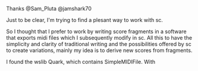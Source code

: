 Thanks @Sam_Pluta  @jamshark70 

Just to be clear, I'm trying to find a plesant way to work with sc.

So I thought that I prefer to work by writing score fragments in a software that exports midi files which I subsequently modify in sc.
All this to have the simplicity and clarity of traditional writing and the possibilities offered by sc to create variations, mainly my idea is to derive new scores from fragments.

I found the wslib Quark, which contains SimpleMIDIFile.
With